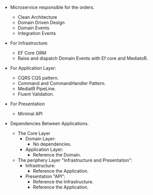 - Microservice responsible for the orders.

  - Clean Architecture
  - Domain Driven Design
  - Domain Events
  - Integration Events

- For Infrastructure:

  - EF Core ORM
  - Raise and dispatch Domain Events with Ef core and MediatoR.

- For Application Layer:

  - CQRS CQS pattern.
  - Command and CommandHandler Pattern.
  - MediatR PipeLine.
  - Fluent Validation.

- For Presentation

  - Minimal API

- Dependencies Between Applications.

  - The Core Layer
    - Domain Layer:
      - No dependencies.
    - Application Layer:
      - Reference the Domain.
  - The periphery Layer "Infrastructure and Presentation":
    - Infrastructure:
      - Reference the Application.
    - Presentation "API":
      - Reference the Infrastructure.
      - Reference the Application.
